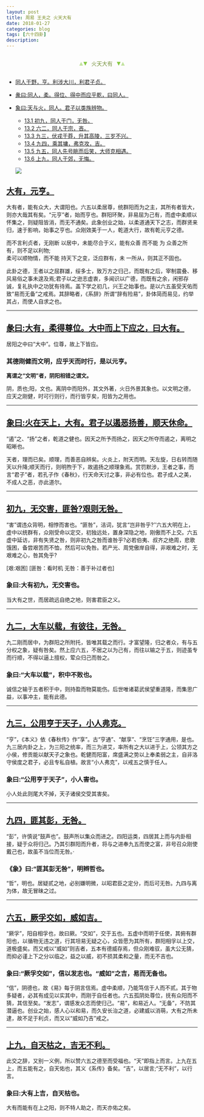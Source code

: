 ```yaml
---
layout: post
title: 周易 王夫之 火天大有
date: 2018-01-27
categories: blog
tags: [六十四卦]
description: 
---
```


<span id = "jump"></span>


<section style="margin: 0px auto; text-align: center;">
    <section class="xhr" style="width: 0px; height: 0px; border-left: 5px solid transparent; border-right: 5px solid transparent; border-bottom: 10px solid rgb(135, 201, 67); display: inline-block; opacity: 0.5; border-top-color: rgb(135, 201, 67);"></section>
    <section class="xhr" style="width: 0px; height: 0px; border-left: 5px solid transparent; border-right: 5px solid transparent; border-top: 10px solid rgb(135, 201, 67); display: inline-block; margin-left: -3px; border-bottom-color: rgb(135, 201, 67);"></section>
    <section style="
margin-left: 0.5em;
display: inline-block;">
        <p>
            <span style="color: rgb(118, 146, 60);">火天大有</span>
        </p>
    </section>
    <section class="xhr" style="margin-left: 0.5em; width: 0px; height: 0px; border-left: 5px solid transparent; border-right: 5px solid transparent; border-top: 10px solid rgb(135, 201, 67); display: inline-block; border-bottom-color: rgb(135, 201, 67);"></section>
    <section class="xhr" style="width: 0px; height: 0px; border-left: 5px solid transparent; border-right: 5px solid transparent; border-bottom: 10px solid rgb(135, 201, 67); display: inline-block; opacity: 0.5; margin-left: -3px; border-top-color: rgb(135, 201, 67);"></section>
</section>

- [同人于野，亨。利涉大川，利君子贞。](#jump利涉大川)
- [彖曰:同人，柔。得位、得中而应乎乾，曰同人。](#jump同人)
- [象曰:天与火，同人。君子以类族辨物。](#jump天与火)
  - [13.1 初九，同人于门，无咎。](#jump同人于门)
  - [13.2 六二，同人于宗，吝。](#jump同人于宗)
  - [13.3 九三，伏戎于莽，升其高陵，三岁不兴。](#jump伏戎于莽)
  - [13.4 九四，乘其墉，弗克攻，吉。](#jump乘其墉)
  - [13.5 九五，同人先号眺而后笑，大师克相遇。](#jump同人先号眺而后笑)
  - [13.6 上九，同人于郊，无悔。](#jump同人于郊)
  
  ![](http://www.guoyi360.com/uploads/allimg/130420/1-1304200R52W95.jpg)

<span id = "jump大有"></span>
## [大有，元亨。](#jump)
大有者，能有众大，大谓阳也。六五以柔居尊，统群阳而为之主，其所有者皆大，则亦大哉其有矣。“元亨”者，始而亨也。群阳环聚，非易屈为己有，而虚中柔顺以怀集之，则疑阻皆消，而无不通矣。此象创业之始，以柔道通天下之志，而群贤来归，速于影响，始事之亨也。众刚效美于一人，乾道大行，故有乾元亨之德。


而不言利贞者，无刚断 以居中，未能尽合于义，能有众善 而不能 为 众善之所有，则不足以利物;<br>
柔可以顺物情，而不能  持天下之变，泛应群有，未 一所从，则其正不固也。


此卦之德，王者以之屈群雄，绥多士，致万方之归己，而既有之后，宰制震叠、移风易俗之事未遑及焉;君子以之逊志虚衷，多闻识以广德，而既有之余，闲邪存诚，复礼执中之功犹有待焉。盖下学之初几，兴王之始事也。是以六五虽受天佑而致“易而无备”之戒焉。其辞略者，《系辞》所谓“辞有险易”，卦体简而易见，约举其占，而使人自求之也。

----

<span id = "jump柔得尊位"></span>
## [彖曰:大有，柔得尊位。大中而上下应之，曰大有。](#jump)
居阳之中曰“大中”。位尊，故上下皆应。
    
### 其德刚健而文明，应乎天而时行，是以元亨。
**离谓之“文明”者，阴阳相错之谓文。**


阴，质也;阳，文也。离阴中而阳外，其文外著，火日外景其象也。以文明之德，应天之刚健，时可行则行，而行皆亨矣，阳皆为之用也。

----

<span id = "jump火在天上"></span>
## [象曰:火在天上，大有。君子以遏恶扬善，顺天休命。](#jump)
“遏”之、“扬”之者，乾道之健也。因天之所予而扬之，因天之所夺而遏之，离明之昭晰也。


天者，理而已矣。顺理，而善恶自辨矣。火炎上，附天而明。天左旋，日右转而随天以升降;顺天而行，则明煦于下，故遏扬之顺理象焉。赏罚默涉，王者之事，而言“君子”者，若孔子作《春秋》，行天命天讨之事，非必有位也。君子成人之美，不成人之恶，亦此道尔。

----

<span id = "jump无交害"></span>
## [初九，无交害，匪咎?艰则无咎。](#jump)
 “害”谓违众背明，相悖而害也。“匪咎”，洁词，犹言“岂非咎乎?’’六五大明在上，虚中以统群有，众刚受命以定交，初独远处，置身深隐之地，刚傲而不上交。六五虚中延访，非有失贤之咎，则非初九之咎而谁咎乎?必若伯夷、叔齐之绝周，悲歌饿困，备尝艰苦而不恤，然后可以免咎。若产光、周党傲岸自得，非艰难之时，无艰难之心，咎其免乎?


[艰:艰困]
[匪咎：看时机 无咎：善于补过者也]

### 象曰:大有初九，无交害也。
当大有之世，而居疏远自绝之地，则害君臣之义。

----

<span id = "jump大车以载"></span>
## [九二，大车以载，有彼往，无咎。](#jump)
九二刚而居中，为群阳之所附托，皆唯其载之而行。才富望隆，归之者众，有与五分权之象，疑有咎矣。然上应六五，不居之以为己有，而往以输之于五，则迹虽专而行顺，不得以逼上擅权，荤众归己而咎之。

### 象曰:“大车以载”，积中不败也。
诚信之输于五者积于中，则持盈而物莫能伤。后世唯诸葛武侯望重道隆，而集思广益，以事冲主，能有此德。


----

<span id = "jump公用亨于天子"></span>
## [九三，公用亨于天子，小人弗克。](#jump)
“亨”，《本义》依《春秋传》作“享”。古“亨通”、“献享”、“烹饪”三字通用，是也。九三居内卦之上，为三阳之统率，而三为进艾，率所有之大以进于上，公领其方之小侯，修贡能以献天子之象也。乾健而阳富，席盛满之势以上奉柔弱之主，自非洛守侯度之君子，必且专私自植。故言“小人弗克”，以戒五之慎于任人。

### 象曰:“公用亨于天子”，小人害也。
小人处此则尾大不掉，天子诸侯交受其害矣。

----

<span id = "jump匪其彭"></span>
## [九四，匪其彭，无咎。](#jump)
“彭”，许慎说“鼓声也”。鼓声所以集众而进之。四阳运类，四居其上而与内卦相接，疑于众将归己。乃其引群阳而升者，将与之进奉九五而使之富，非号召众刚使戴己也，故虽不当位而无咎。·

### 《象》曰:“匪其彭无咎”，明辫哲也。
“哲”，明也。居疑贰之地，必别嫌明微，以昭君臣之定分，而后可无咎。九四与离为体，故无冒昧之过。

----

<span id = "jump厥孚交如"></span>
## [六五，厥孚交如，威如吉。](#jump)
 “厥孚”，阳自相孚也，故曰厥。“交如”，交于五也。五虚中而明于任使，其俯有群阳也，以循物无违之道，行其坦易无疑之心，众皆愿为其所有，群阳相孚以上交，道极盛矣。而又戒以“威如”则吉者，五本有德威存焉，但众刚难驭，虽大公无猜，而抑必谨上下之分以临之，益之以威，初不损其柔和之量，而无不吉也。


### 象曰:“厥孚交如”，信以发志也。“威如”之吉，易而无备也。
“信”，阴德也，故《易》每于阴言信焉。虚中柔顺，乃能笃信于人而不贰。其于物多疑者，必其有成见以实其中，而刚于自任者也。六五孤阴处尊位，抚有众阳而不猜，其信至矣。“发志”，谓感发众志而使归己。“易”，和易近人。“无备”，不防其潜逼也。创业之始，感人心以和易，而久安长治之道，必建威以消萌，大有之所未逮，故不足于利贞，而又以“威如乃吉”戒之。

----

<span id = "jump吉无不利"></span>
## [上九，自天枯之，吉无不利。](#jump)
此交之辞，又别一义例，所以赞六五之德至而受福也。“天”即指上而言。上九在五上，而五能有之，自天佑也，其义《系传》备矣。“吉”，以居言;“无不利”，以行言。

### 象曰:大有上吉，自天枯也。
大有而能有在上之阳，则不特人助之，而天亦佑之矣。
















